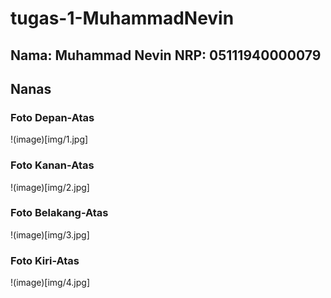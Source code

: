 # tugas-1-MuhammadNevin
Nama: Muhammad Nevin
NRP: 05111940000079
---
## Nanas
### Foto Depan-Atas
!(image)[img/1.jpg]
### Foto Kanan-Atas
!(image)[img/2.jpg]
### Foto Belakang-Atas
!(image)[img/3.jpg]
### Foto Kiri-Atas
!(image)[img/4.jpg]

